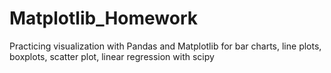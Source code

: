 # Matplotlib_Homework

Practicing visualization with Pandas and Matplotlib for bar charts, line plots, boxplots, scatter plot, linear regression with scipy
